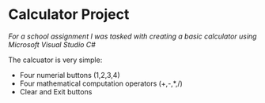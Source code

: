 # Calculator Project
_For a school assignment I was tasked with creating a basic calculator using Microsoft Visual Studio C#_

The calcuator is very simple:
* Four numerial buttons (1,2,3,4)
* Four mathematical computation operators (+,-,*,/)
* Clear and Exit buttons


